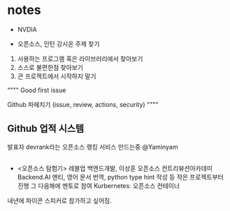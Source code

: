 # notes

* NVDIA

* 오픈소스, 인턴 강시온
주제 찾기
1. 사용하는 프로그램 혹은 라이브러리에서 찾아보기
2. 스스로 불편한점 찾아보기
3. 큰 프로젝트에서 시작하지 말기

""""
Good first issue

Github 파헤치기
(issue, review, actions, security)
""""

## Github 업적 시스템
발표자 devrank라는 오픈소스 랭킹 서비스 만드는중
@Yaminyam

##

* <오픈소스 탐험기> 레블업 백엔드개발, 이상훈
오픈소스 컨트리뷰션아카데미
Backend.AI 멘티, 영어 문서 번역, python type hint 작성 등 작은 프로젝트부터 진행
그 다음해에 멘토로 참여
Kurbernetes: 오픈소스 컨테이너

내년에 파이콘 스피커로 참가하고 싶어짐.
